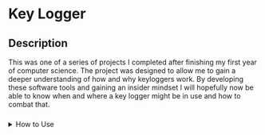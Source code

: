 # Key Logger
## Description
This was one of a series of projects I completed after finishing my first year of computer science. The project was designed to allow me to gain a deeper understanding of how and why keyloggers work. By developing these software tools and gaining an insider mindset I will hopefully now be able to know when and where a key logger might be in use and how to combat that.  
###
<details><summary>How to Use</summary>
<p>

#### Command
Enter your desired runtime in the main.py file

```
python main.py 
```

</p>
</details>
